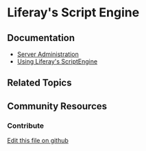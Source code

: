 # Liferay's Script Engine

## Documentation

* [Server Administration](https://portal.liferay.dev/docs/7-2/user/-/knowledge_base/u/server-administration)
* [Using Liferay's ScriptEngine](https://portal.liferay.dev/docs/7-2/user/-/knowledge_base/u/using-liferays-script-engine)

## Related Topics


## Community Resources


### Contribute

[Edit this file on github](https://github.com/olafk/controlpanel-documentation-docs/blob/master/md/72en/com_liferay_server_admin_web_portlet_ServerAdminPortlet/script.md)
